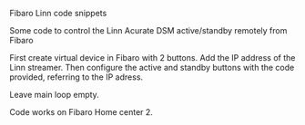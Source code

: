 Fibaro Linn code snippets

Some code to control the Linn Acurate DSM active/standby remotely from Fibaro

First create virtual device in Fibaro with 2 buttons. Add the IP address of the Linn streamer.
Then configure the active and standby buttons with the code provided, referring to the IP adress.

Leave main loop empty.

Code works on Fibaro Home center 2.